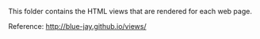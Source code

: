 This folder contains the HTML views that are rendered for each web page.

Reference: http://blue-jay.github.io/views/